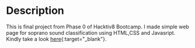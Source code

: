 # Description

This is final project from Phase 0 of Hacktiv8 Bootcamp. I made simple web page for soprano sound classification using HTML,CSS and Javasript. Kindly take a look [here](https://sampoernajaka.github.io/){:target="_blank"}.
